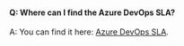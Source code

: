 #### Q:	Where can I find the Azure DevOps SLA?

A:	You can find it here: [Azure DevOps SLA](https://azure.microsoft.com/support/legal/sla/visual-studio-team-services/v1_2/).
